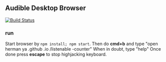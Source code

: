 Audible Desktop Browser
-----------------------
[![Build Status](https://travis-ci.org/Hermanya/listenable-browser.svg?branch=master)](https://travis-ci.org/Hermanya/listenable-browser)

### run
Start browser by `npm install; npm start`.
Then do **cmd+b** and type "open herman ya .github .io /listenable -counter"
When in doubt, type "help"
Once done press **escape** to stop highjacking keyboard.
